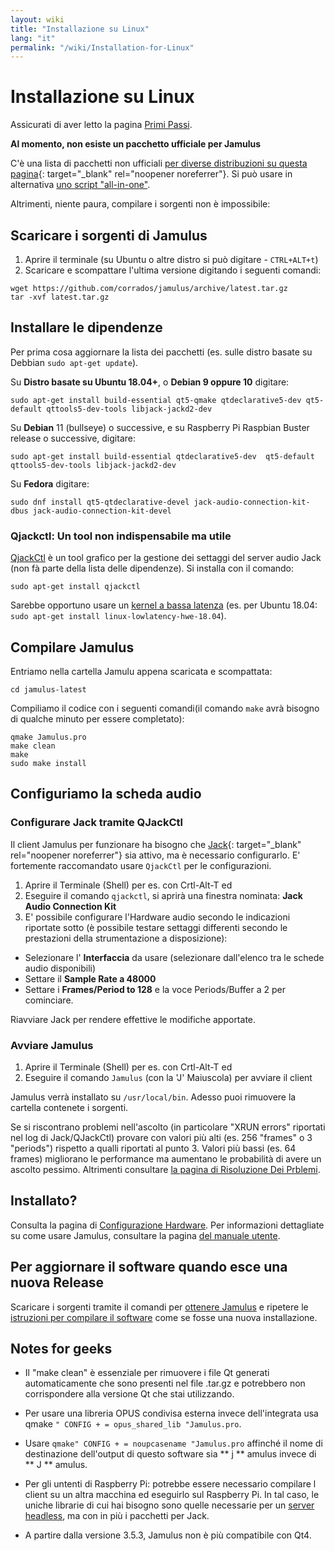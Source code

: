 ```yaml
---
layout: wiki
title: "Installazione su Linux"
lang: "it"
permalink: "/wiki/Installation-for-Linux"
---
```



# Installazione su Linux

Assicurati di aver letto la pagina [Primi Passi](Getting-Started).

**Al momento, non esiste un pacchetto ufficiale per Jamulus**

C'è una lista di pacchetti non ufficiali [per diverse distribuzioni su questa pagina](https://github.com/corrados/jamulus/issues/223#issue-619038918){: target="_blank" rel="noopener noreferrer"}. Si può usare in alternativa [uno script "all-in-one"](Linux-Client-Install-Script).

Altrimenti, niente paura, compilare i sorgenti non è impossibile:

## Scaricare i sorgenti di Jamulus

1. Aprire il terminale (su Ubuntu o altre distro si può digitare - `CTRL+ALT+t`)
1. Scaricare e scompattare l'ultima versione digitando i seguenti comandi:
~~~
wget https://github.com/corrados/jamulus/archive/latest.tar.gz
tar -xvf latest.tar.gz
~~~


## Installare le dipendenze

Per prima cosa aggiornare la lista dei pacchetti (es. sulle distro basate su Debbian `sudo apt-get update`).

Su **Distro basate su Ubuntu 18.04+**, o **Debian 9 oppure 10** digitare:

`sudo apt-get install build-essential qt5-qmake qtdeclarative5-dev qt5-default qttools5-dev-tools libjack-jackd2-dev`

Su **Debian** 11 (bullseye) o successive, e su Raspberry Pi Raspbian Buster release o successive, digitare:

`sudo apt-get install build-essential qtdeclarative5-dev  qt5-default qttools5-dev-tools libjack-jackd2-dev`

Su **Fedora** digitare:

`sudo dnf install qt5-qtdeclarative-devel jack-audio-connection-kit-dbus jack-audio-connection-kit-devel`

### Qjackctl: Un tool non indispensabile ma utile

[QjackCtl](https://qjackctl.sourceforge.io) è un tool grafico per la gestione dei settaggi del server audio Jack (non fà parte della lista delle dipendenze). Si installa con il comando:

`sudo apt-get install qjackctl`

Sarebbe opportuno usare un [kernel a bassa latenza]( https://help.ubuntu.com/community/UbuntuStudio/RealTimeKernel) (es. per Ubuntu 18.04: `sudo apt-get install linux-lowlatency-hwe-18.04`).

## Compilare Jamulus

Entriamo nella cartella Jamulu appena scaricata e scompattata:

```shell
cd jamulus-latest
```
Compiliamo il codice con i seguenti comandi(il comando `make` avrà bisogno di qualche minuto per essere completato):

~~~
qmake Jamulus.pro
make clean
make
sudo make install
~~~


## Configuriamo la scheda audio

### Configurare Jack tramite QJackCtl

Il client Jamulus per funzionare ha bisogno che [Jack](https://jackaudio.org/){: target="_blank" rel="noopener noreferrer"} sia attivo, ma è necessario configurarlo. E' fortemente raccomandato usare `QjackCtl` per le configurazioni.
1. Aprire il Terminale (Shell) per es. con Crtl-Alt-T ed
1. Eseguire il comando `qjackctl`, si aprirà una finestra nominata: **Jack Audio Connection Kit**
2. E' possibile configurare l'Hardware audio secondo le indicazioni riportate sotto (è possibile testare settaggi differenti secondo le prestazioni della strumentazione a disposizione):

- Selezionare l' **Interfaccia** da usare (selezionare dall'elenco tra le schede audio disponibili)
- Settare il **Sample Rate a 48000**
- Settare i **Frames/Period to 128** e la voce Periods/Buffer a 2 per cominciare.

Riavviare Jack per rendere effettive le modifiche apportate.

### Avviare Jamulus

1. Aprire il Terminale (Shell) per es. con Crtl-Alt-T ed
1. Eseguire il comando `Jamulus` (con la 'J' Maiuscola) per avviare il client

Jamulus verrà installato su `/usr/local/bin`. Adesso puoi rimuovere la cartella contenete i sorgenti.

Se si riscontrano problemi nell'ascolto (in particolare "XRUN errors" riportati nel log di Jack/QJackCtl) provare con valori più alti (es. 256 "frames" o 3 "periods") rispetto a qualli riportati al punto 3. Valori più bassi (es. 64 frames) migliorano le performance ma aumentano le probabilità di avere un ascolto pessimo. Altrimenti consultare [la pagina di Risoluzione Dei Prblemi](Client-Troubleshooting).

## Installato?
Consulta la pagina di [Configurazione Hardware](Hardware-Setup).
Per informazioni dettagliate su come usare Jamulus, consultare la pagina [del manuale utente](https://github.com/corrados/jamulus/blob/master/src/res/homepage/manual.md).


## Per aggiornare il software quando esce una nuova Release

Scaricare i sorgenti tramite il comandi per [ottenere Jamulus](Installation-for-Linux#get-jamulus-sources) e ripetere le [istruzioni per compilare il software](Installation-for-Linux#compile-this-bad-boy) come se fosse una nuova installazione.

## Notes for geeks

* Il "make clean" è essenziale per rimuovere i file Qt generati automaticamente che sono presenti nel file .tar.gz e potrebbero non corrispondere alla versione Qt che stai utilizzando.

* Per usare una libreria OPUS condivisa esterna invece dell'integrata usa qmake `" CONFIG + = opus_shared_lib "Jamulus.pro`.

* Usare `qmake" CONFIG + = noupcasename "Jamulus.pro` affinché il nome di destinazione dell'output di questo software sia ** j ** amulus invece di ** J ** amulus.

* Per gli untenti di Raspberry Pi: potrebbe essere necessario compilare l client su un altra macchina ed eseguirlo sul Raspberry Pi. In tal caso, le uniche librarie di cui hai bisogno sono quelle necessarie per un [server headless](Server-Linux#running-a-headless-server), ma con in più i pacchetti per Jack.

* A partire dalla versione 3.5.3, Jamulus non è più compatibile con Qt4.
